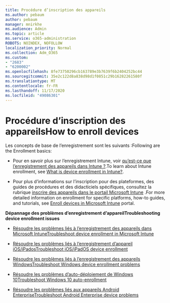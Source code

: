 ```yaml
---
title: Procédure d’inscription des appareils
ms.author: pebaum
author: pebaum
manager: mnirkhe
ms.audience: Admin
ms.topic: article
ms.service: o365-administration
ROBOTS: NOINDEX, NOFOLLOW
localization_priority: Normal
ms.collection: Adm_O365
ms.custom:
- "2683"
- "6200002"
ms.openlocfilehash: 8fe73750296cb163789e3b7639f6b2404252bc44
ms.sourcegitcommit: 35e2c122d8a838d98d1f0851c29b16282261580f
ms.translationtype: MT
ms.contentlocale: fr-FR
ms.lasthandoff: 11/17/2020
ms.locfileid: "49086301"
---
```

# <a name="how-to-enroll-devices"></a><span data-ttu-id="f72ce-102">Procédure d’inscription des appareils</span><span class="sxs-lookup"><span data-stu-id="f72ce-102">How to enroll devices</span></span>

<span data-ttu-id="f72ce-103">Les concepts de base de l’enregistrement sont les suivants :</span><span class="sxs-lookup"><span data-stu-id="f72ce-103">Following are the Enrollment basics:</span></span>

- <span data-ttu-id="f72ce-104">Pour en savoir plus sur l’enregistrement Intune, voir [qu’est-ce que l’enregistrement des appareils dans Intune ?](https://docs.microsoft.com/mem/intune/enrollment/device-enrollment).</span><span class="sxs-lookup"><span data-stu-id="f72ce-104">To learn about Intune enrollment, see [What is device enrollment in Intune?](https://docs.microsoft.com/mem/intune/enrollment/device-enrollment).</span></span>

- <span data-ttu-id="f72ce-105">Pour plus d’informations sur l’inscription pour des plateformes, des guides de procédures et des didacticiels spécifiques, consultez la rubrique [inscrire des appareils dans le portail Microsoft Intune](https://docs.microsoft.com/mem/intune/enrollment/) .</span><span class="sxs-lookup"><span data-stu-id="f72ce-105">For more detailed information on enrollment for specific platforms, how-to guides, and tutorials, see [Enroll devices in Microsoft Intune](https://docs.microsoft.com/mem/intune/enrollment/) portal.</span></span>

<span data-ttu-id="f72ce-106">**Dépannage des problèmes d’enregistrement d’appareil**</span><span class="sxs-lookup"><span data-stu-id="f72ce-106">**Troubleshooting device enrollment issues**</span></span>

- [<span data-ttu-id="f72ce-107">Résoudre les problèmes liés à l’enregistrement des appareils dans Microsoft Intune</span><span class="sxs-lookup"><span data-stu-id="f72ce-107">Troubleshoot device enrollment in Microsoft Intune</span></span>](https://docs.microsoft.com/mem/intune/enrollment/troubleshoot-device-enrollment-in-intune)

- [<span data-ttu-id="f72ce-108">Résoudre les problèmes liés à l’enregistrement d’appareil iOS/iPados</span><span class="sxs-lookup"><span data-stu-id="f72ce-108">Troubleshoot iOS/iPadOS device enrollment</span></span>](https://docs.microsoft.com/mem/intune/enrollment/troubleshoot-ios-enrollment-errors)

- [<span data-ttu-id="f72ce-109">Résoudre les problèmes liés à l’enregistrement des appareils Windows</span><span class="sxs-lookup"><span data-stu-id="f72ce-109">Troubleshoot Windows device enrollment problems</span></span>](https://docs.microsoft.com/mem/intune/enrollment/troubleshoot-windows-enrollment-errors)

- [<span data-ttu-id="f72ce-110">Résoudre les problèmes d’auto-déploiement de Windows 10</span><span class="sxs-lookup"><span data-stu-id="f72ce-110">Troubleshoot Windows 10 auto-enrollment</span></span>](https://docs.microsoft.com/mem/intune/enrollment/troubleshoot-windows-auto-enrollment)

- [<span data-ttu-id="f72ce-111">Résoudre les problèmes liés aux appareils Android Enterprise</span><span class="sxs-lookup"><span data-stu-id="f72ce-111">Troubleshoot Android Enterprise device problems</span></span>](https://docs.microsoft.com/mem/intune/enrollment/troubleshoot-android-enrollment)


